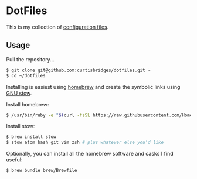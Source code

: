 # DotFiles

This is my collection of [configuration files](http://dotfiles.github.io/).

## Usage

Pull the repository...
```bash
$ git clone git@github.com:curtisbridges/dotfiles.git ~
$ cd ~/dotfiles
```

Installing is easiest using [homebrew](https://brew.sh) and create the symbolic links using [GNU
stow](https://www.gnu.org/software/stow/).

Install homebrew:
```bash
$ /usr/bin/ruby -e "$(curl -fsSL https://raw.githubusercontent.com/Homebrew/install/master/install)"
```
Install stow:
```bash
$ brew install stow
$ stow atom bash git vim zsh # plus whatever else you'd like
```
Optionally, you can install all the homebrew software and casks I find useful:
```bash
$ brew bundle brew/Brewfile
```

